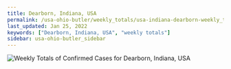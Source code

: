 ```yaml
---
title: Dearborn, Indiana, USA
permalink: /usa-ohio-butler/weekly_totals/usa-indiana-dearborn-weekly_totals.html
last_updated: Jan 25, 2022
keywords: ["Dearborn, Indiana, USA", "weekly totals"]
sidebar: usa-ohio-butler_sidebar
---
```


![Weekly Totals of Confirmed Cases for Dearborn, Indiana, USA](/covid_tracker/images/graphs/usa-indiana-dearborn-weekly_totals_graph.png)
